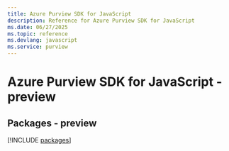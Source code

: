 ```yaml
---
title: Azure Purview SDK for JavaScript
description: Reference for Azure Purview SDK for JavaScript
ms.date: 06/27/2025
ms.topic: reference
ms.devlang: javascript
ms.service: purview
---
```

# Azure Purview SDK for JavaScript - preview
## Packages - preview
[!INCLUDE [packages](purview-index.md)]